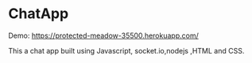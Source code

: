 # ChatApp

Demo: https://protected-meadow-35500.herokuapp.com/





This a chat app built using Javascript, socket.io,nodejs ,HTML and CSS.
